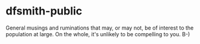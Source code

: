 dfsmith-public
==============

General musings and ruminations that may, or may not, be of interest to the
population at large.  On the whole, it's unlikely to be compelling to you.  B-)
